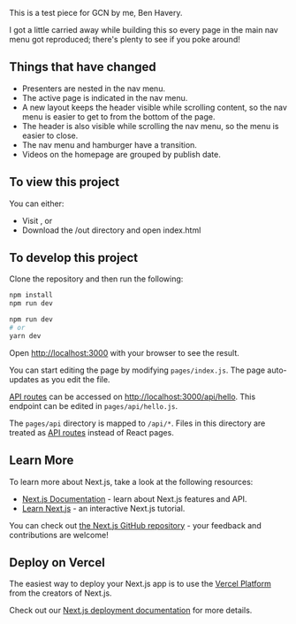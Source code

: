 This is a test piece for GCN by me, Ben Havery.

I got a little carried away while building this so every page in the main nav menu got reproduced; there's plenty to see if you poke around!

## Things that have changed

- Presenters are nested in the nav menu.
- The active page is indicated in the nav menu.
- A new layout keeps the header visible while scrolling content, so the nav menu is easier to get to from the bottom of the page.
- The header is also visible while scrolling the nav menu, so the menu is easier to close.
- The nav menu and hamburger have a transition.
- Videos on the homepage are grouped by publish date.

## To view this project

You can either:
- Visit , or
- Download the /out directory and open index.html

## To develop this project

Clone the repository and then run the following:
```bash
npm install
npm run dev
```








```bash
npm run dev
# or
yarn dev
```

Open [http://localhost:3000](http://localhost:3000) with your browser to see the result.

You can start editing the page by modifying `pages/index.js`. The page auto-updates as you edit the file.

[API routes](https://nextjs.org/docs/api-routes/introduction) can be accessed on [http://localhost:3000/api/hello](http://localhost:3000/api/hello). This endpoint can be edited in `pages/api/hello.js`.

The `pages/api` directory is mapped to `/api/*`. Files in this directory are treated as [API routes](https://nextjs.org/docs/api-routes/introduction) instead of React pages.

## Learn More

To learn more about Next.js, take a look at the following resources:

- [Next.js Documentation](https://nextjs.org/docs) - learn about Next.js features and API.
- [Learn Next.js](https://nextjs.org/learn) - an interactive Next.js tutorial.

You can check out [the Next.js GitHub repository](https://github.com/vercel/next.js/) - your feedback and contributions are welcome!

## Deploy on Vercel

The easiest way to deploy your Next.js app is to use the [Vercel Platform](https://vercel.com/new?utm_medium=default-template&filter=next.js&utm_source=create-next-app&utm_campaign=create-next-app-readme) from the creators of Next.js.

Check out our [Next.js deployment documentation](https://nextjs.org/docs/deployment) for more details.